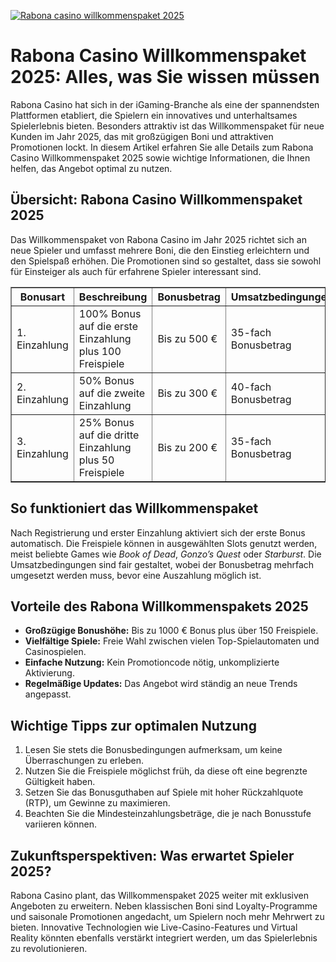 [![Rabona casino willkommenspaket 2025](https://123-caf.pages.dev/gitsignup.png)](https://vrmoo.ru/Bt82HjjY)

<h1>Rabona Casino Willkommenspaket 2025: Alles, was Sie wissen müssen</h1> <p>Rabona Casino hat sich in der iGaming-Branche als eine der spannendsten Plattformen etabliert, die Spielern ein innovatives und unterhaltsames Spielerlebnis bieten. Besonders attraktiv ist das Willkommenspaket für neue Kunden im Jahr 2025, das mit großzügigen Boni und attraktiven Promotionen lockt. In diesem Artikel erfahren Sie alle Details zum Rabona Casino Willkommenspaket 2025 sowie wichtige Informationen, die Ihnen helfen, das Angebot optimal zu nutzen.</p>  <h2>Übersicht: Rabona Casino Willkommenspaket 2025</h2> <p>Das Willkommenspaket von Rabona Casino im Jahr 2025 richtet sich an neue Spieler und umfasst mehrere Boni, die den Einstieg erleichtern und den Spielspaß erhöhen. Die Promotionen sind so gestaltet, dass sie sowohl für Einsteiger als auch für erfahrene Spieler interessant sind.</p>  <table border="1" cellpadding="8" cellspacing="0">   <thead>     <tr>       <th>Bonusart</th>       <th>Beschreibung</th>       <th>Bonusbetrag</th>       <th>Umsatzbedingungen</th>     </tr>   </thead>   <tbody>     <tr>       <td>1. Einzahlung</td>       <td>100% Bonus auf die erste Einzahlung plus 100 Freispiele</td>       <td>Bis zu 500 €</td>       <td>35-fach Bonusbetrag</td>     </tr>     <tr>       <td>2. Einzahlung</td>       <td>50% Bonus auf die zweite Einzahlung</td>       <td>Bis zu 300 €</td>       <td>40-fach Bonusbetrag</td>     </tr>     <tr>       <td>3. Einzahlung</td>       <td>25% Bonus auf die dritte Einzahlung plus 50 Freispiele</td>       <td>Bis zu 200 €</td>       <td>35-fach Bonusbetrag</td>     </tr>   </tbody> </table>  <h2>So funktioniert das Willkommenspaket</h2> <p>Nach Registrierung und erster Einzahlung aktiviert sich der erste Bonus automatisch. Die Freispiele können in ausgewählten Slots genutzt werden, meist beliebte Games wie <em>Book of Dead</em>, <em>Gonzo’s Quest</em> oder <em>Starburst</em>. Die Umsatzbedingungen sind fair gestaltet, wobei der Bonusbetrag mehrfach umgesetzt werden muss, bevor eine Auszahlung möglich ist.</p>  <h2>Vorteile des Rabona Willkommenspakets 2025</h2> <ul>   <li><strong>Großzügige Bonushöhe:</strong> Bis zu 1000 € Bonus plus über 150 Freispiele.</li>   <li><strong>Vielfältige Spiele:</strong> Freie Wahl zwischen vielen Top-Spielautomaten und Casinospielen.</li>   <li><strong>Einfache Nutzung:</strong> Kein Promotioncode nötig, unkomplizierte Aktivierung.</li>   <li><strong>Regelmäßige Updates:</strong> Das Angebot wird ständig an neue Trends angepasst.</li> </ul>  <h2>Wichtige Tipps zur optimalen Nutzung</h2> <ol>   <li>Lesen Sie stets die Bonusbedingungen aufmerksam, um keine Überraschungen zu erleben.</li>   <li>Nutzen Sie die Freispiele möglichst früh, da diese oft eine begrenzte Gültigkeit haben.</li>   <li>Setzen Sie das Bonusguthaben auf Spiele mit hoher Rückzahlquote (RTP), um Gewinne zu maximieren.</li>   <li>Beachten Sie die Mindesteinzahlungsbeträge, die je nach Bonusstufe variieren können.</li> </ol>  <h2>Zukunftsperspektiven: Was erwartet Spieler 2025?</h2> <p>Rabona Casino plant, das Willkommenspaket 2025 weiter mit exklusiven Angeboten zu erweitern. Neben klassischen Boni sind Loyalty-Programme und saisonale Promotionen angedacht, um Spielern noch mehr Mehrwert zu bieten. Innovative Technologien wie Live-Casino-Features und Virtual Reality könnten ebenfalls verstärkt integriert werden, um das Spielerlebnis zu revolutionieren.</p>